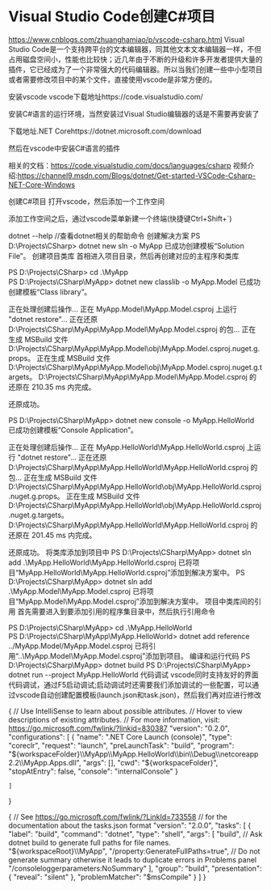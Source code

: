 # Visual Studio Code创建C#项目

https://www.cnblogs.com/zhuanghamiao/p/vscode-csharp.html
Visual Studio Code是一个支持跨平台的文本编辑器，同其他文本文本编辑器一样，不但占用磁盘空间小，性能也比较快；近几年由于不断的升级和许多开发者提供大量的插件，它已经成为了一个非常强大的代码编辑器。所以当我们创建一些中小型项目或者需要修改项目中的某个文件，直接使用vscode是非常方便的。

安装vscode
vscode下载地址https://code.visualstudio.com/

安装C#语言的运行环境，当然安装过Visual Studio编辑器的话是不需要再安装了

下载地址.NET Corehttps://dotnet.microsoft.com/download

然后在vscode中安装C#语言的插件


相关的文档：https://code.visualstudio.com/docs/languages/csharp
视频介绍:https://channel9.msdn.com/Blogs/dotnet/Get-started-VSCode-Csharp-NET-Core-Windows

创建C#项目
打开vscode，然后添加一个工作空间


添加工作空间之后，通过vscode菜单新建一个终端(快捷键Ctrl+Shift+`)

dotnet --help  //查看dotnet相关的帮助命令
创建解决方案
PS D:\Projects\CSharp> dotnet new sln -o MyApp
已成功创建模板“Solution File”。
创建项目类库
首相进入项目目录，然后再创建对应的主程序和类库

PS D:\Projects\CSharp> cd .\MyApp\
PS D:\Projects\CSharp\MyApp> dotnet new classlib -o  MyApp.Model
已成功创建模板“Class library”。

正在处理创建后操作...
正在 MyApp.Model\MyApp.Model.csproj 上运行 "dotnet restore"...
  正在还原 D:\Projects\CSharp\MyApp\MyApp.Model\MyApp.Model.csproj 的包...
  正在生成 MSBuild 文件 D:\Projects\CSharp\MyApp\MyApp.Model\obj\MyApp.Model.csproj.nuget.g.props。
  正在生成 MSBuild 文件 D:\Projects\CSharp\MyApp\MyApp.Model\obj\MyApp.Model.csproj.nuget.g.targets。
  D:\Projects\CSharp\MyApp\MyApp.Model\MyApp.Model.csproj 的还原在 210.35 ms 内完成。

还原成功。

PS D:\Projects\CSharp\MyApp> dotnet new console -o  MyApp.HelloWorld
已成功创建模板“Console Application”。

正在处理创建后操作...
正在 MyApp.HelloWorld\MyApp.HelloWorld.csproj 上运行 "dotnet restore"...
  正在还原 D:\Projects\CSharp\MyApp\MyApp.HelloWorld\MyApp.HelloWorld.csproj 的包...
  正在生成 MSBuild 文件 D:\Projects\CSharp\MyApp\MyApp.HelloWorld\obj\MyApp.HelloWorld.csproj.nuget.g.props。
  正在生成 MSBuild 文件 D:\Projects\CSharp\MyApp\MyApp.HelloWorld\obj\MyApp.HelloWorld.csproj.nuget.g.targets。
  D:\Projects\CSharp\MyApp\MyApp.HelloWorld\MyApp.HelloWorld.csproj 的还原在 201.45 ms 内完成。

还原成功。
将类库添加到项目中
PS D:\Projects\CSharp\MyApp> dotnet sln add  .\MyApp.HelloWorld\MyApp.HelloWorld.csproj
已将项目“MyApp.HelloWorld\MyApp.HelloWorld.csproj”添加到解决方案中。
PS D:\Projects\CSharp\MyApp> dotnet sln add  .\MyApp.Model\MyApp.Model.csproj
已将项目“MyApp.Model\MyApp.Model.csproj”添加到解决方案中。
项目中类库间的引用
首先需要进入到要添加引用的程序集目录中，然后执行引用命令

PS D:\Projects\CSharp\MyApp> cd .\MyApp.HelloWorld\
PS D:\Projects\CSharp\MyApp\MyApp.HelloWorld> dotnet add reference ../MyApp.Model/MyApp.Model.csproj
已将引用“..\MyApp.Model\MyApp.Model.csproj”添加到项目。
编译和运行代码
PS D:\Projects\CSharp\MyApp> dotnet build
PS D:\Projects\CSharp\MyApp> dotnet run --project MyApp.HelloWorld
代码调试
vscode同时支持友好的界面代码调试，通过F5启动调试;启动调试时还需要我们添加调试的一些配置，可以通过vscode自动创建配置模板(launch.json和task.json)，然后我们再对应进行修改

{
    // Use IntelliSense to learn about possible attributes.
    // Hover to view descriptions of existing attributes.
    // For more information, visit: https://go.microsoft.com/fwlink/?linkid=830387
    "version": "0.2.0",
    "configurations": [
        {
            "name": ".NET Core Launch (console)",
            "type": "coreclr",
            "request": "launch",
            "preLaunchTask": "build",
            "program": "${workspaceFolder}\\MyApp\\MyApp.HelloWorld\\bin\\Debug\\netcoreapp2.2\\MyApp.Apps.dll",
            "args": [],
            "cwd": "${workspaceFolder}",
            "stopAtEntry": false,
            "console": "internalConsole"
        }

    ]
}

{
    // See https://go.microsoft.com/fwlink/?LinkId=733558
    // for the documentation about the tasks.json format
    "version": "2.0.0",
    "tasks": [
        {
            "label": "build",
            "command": "dotnet",
            "type": "shell",
            "args": [
                "build",
                // Ask dotnet build to generate full paths for file names.
                "${workspaceRoot}\\MyApp",
                "/property:GenerateFullPaths=true",
                // Do not generate summary otherwise it leads to duplicate errors in Problems panel
                "/consoleloggerparameters:NoSummary"
            ],
            "group": "build",
            "presentation": {
                "reveal": "silent"
            },
            "problemMatcher": "$msCompile"
        }
    ]
}
